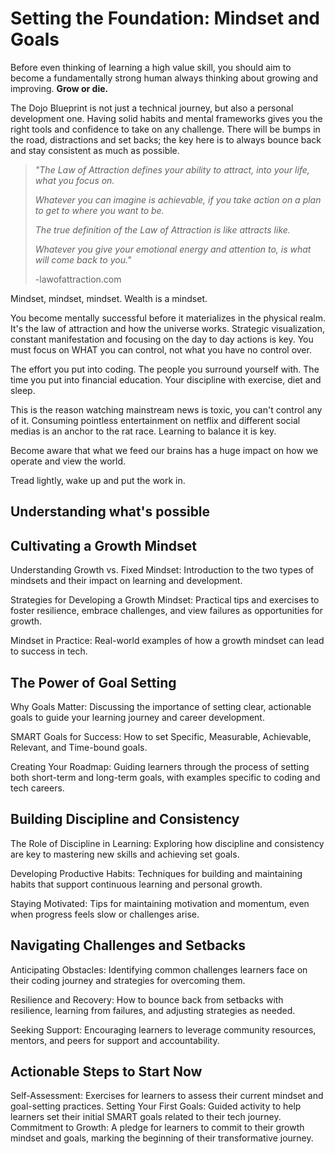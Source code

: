 # Setting the Foundation: Mindset and Goals

Before even thinking of learning a high value skill, you should aim to become a fundamentally strong human always thinking about growing and improving. **Grow or die.**

The Dojo Blueprint is not just a technical journey, but also a personal development one. Having solid habits and mental frameworks gives you the right tools and confidence to take on any challenge. There will be bumps in the road, distractions and set backs; the key here is to always bounce back and stay consistent as much as possible. 

> *"The Law of Attraction defines your ability to attract, into your life, what you focus on.*
>
> *Whatever you can imagine is achievable, if you take action on a plan to get to where you want to be.*
>
> *The true definition of the Law of Attraction is like attracts like.*
>
> *Whatever you give your emotional energy and attention to, is what will come back to you."*
>
> -lawofattraction.com

Mindset, mindset, mindset. Wealth is a mindset.

You become mentally successful before it materializes in the physical realm. It's the law of attraction and how the universe works. Strategic visualization, constant manifestation and focusing on the day to day actions is key. You must focus on WHAT you can control, not what you have no control over.

The effort you put into coding. The people you surround yourself with. The time you put into financial education. Your discipline with exercise, diet and sleep. 

This is the reason watching mainstream news is toxic, you can't control any of it. Consuming pointless entertainment on netflix and different social medias is an anchor to the rat race. Learning to balance it is key.  

Become aware that what we feed our brains has a huge impact on how we operate and view the world.

Tread lightly, wake up and put the work in. 

## Understanding what's possible


## Cultivating a Growth Mindset
Understanding Growth vs. Fixed Mindset: Introduction to the two types of mindsets and their impact on learning and development.

Strategies for Developing a Growth Mindset: Practical tips and exercises to foster resilience, embrace challenges, and view failures as opportunities for growth.

Mindset in Practice: Real-world examples of how a growth mindset can lead to success in tech.

## The Power of Goal Setting
Why Goals Matter: Discussing the importance of setting clear, actionable goals to guide your learning journey and career development.

SMART Goals for Success: How to set Specific, Measurable, Achievable, Relevant, and Time-bound goals.

Creating Your Roadmap: Guiding learners through the process of setting both short-term and long-term goals, with examples specific to coding and tech careers.

## Building Discipline and Consistency
The Role of Discipline in Learning: Exploring how discipline and consistency are key to mastering new skills and achieving set goals.

Developing Productive Habits: Techniques for building and maintaining habits that support continuous learning and personal growth.

Staying Motivated: Tips for maintaining motivation and momentum, even when progress feels slow or challenges arise.

## Navigating Challenges and Setbacks
Anticipating Obstacles: Identifying common challenges learners face on their coding journey and strategies for overcoming them.

Resilience and Recovery: How to bounce back from setbacks with resilience, learning from failures, and adjusting strategies as needed.

Seeking Support: Encouraging learners to leverage community resources, mentors, and peers for support and accountability.

## Actionable Steps to Start Now
Self-Assessment: Exercises for learners to assess their current mindset and goal-setting practices.
Setting Your First Goals: Guided activity to help learners set their initial SMART goals related to their tech journey.
Commitment to Growth: A pledge for learners to commit to their growth mindset and goals, marking the beginning of their transformative journey.